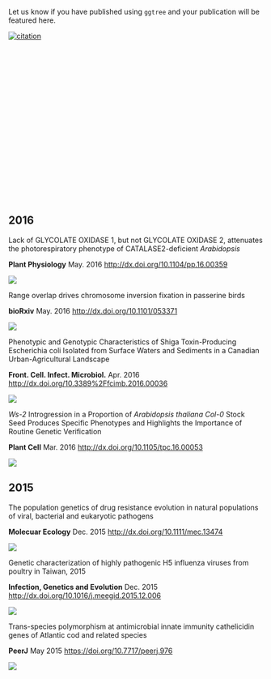 <!-- AddToAny BEGIN -->
<div class="a2a_kit a2a_kit_size_32 a2a_default_style">
<a class="a2a_dd" href="//www.addtoany.com/share"></a>
<a class="a2a_button_facebook"></a>
<a class="a2a_button_twitter"></a>
<a class="a2a_button_google_plus"></a>
<a class="a2a_button_pinterest"></a>
<a class="a2a_button_reddit"></a>
<a class="a2a_button_sina_weibo"></a>
<a class="a2a_button_wechat"></a>
<a class="a2a_button_douban"></a>
</div>
<script async src="//static.addtoany.com/menu/page.js"></script>
<!-- AddToAny END -->

<link rel="stylesheet" href="https://guangchuangyu.github.io/css/font-awesome.min.css">


Let us know if you have published using `ggtree` and your publication will be featured here.

[![citation](https://img.shields.io/badge/cited%20by-1-blue.svg?style=flat)](https://scholar.google.com.hk/scholar?oi=bibs&hl=en&cites=7268358477862164627)

<link rel='stylesheet' href=https://guangchuangyu.github.io/resume/css/morris.css>
<script src='https://guangchuangyu.github.io/resume/css/jquery.min.js' type='text/javascript'></script>
<script src='https://guangchuangyu.github.io/resume/css/raphael-min.js' type='text/javascript'></script>
<script src='https://guangchuangyu.github.io/resume/css/morris-0.4.2.min.js' type='text/javascript'></script>


<style>
  .rChart {
    display: block;
    margin-left: auto; 
    margin-right: auto;
    width: 800px;
    height: 300px;
  }  
  </style>

<div id = 'chart150268e55865' class = 'rChart morris'></div>
<script type='text/javascript'>
    var chartParams = {
 "element": "chart150268e55865",
"width":            800,
"height":            400,
"xkey": "year",
"ykeys": [
 "cites" 
],
"data": [
 {
 "year": 2016,
"cites":              1,
"pubid": "HtEfBTGE9r8C" 
} 
],
"id": "chart150268e55865",
"labels": "cites" 
},
      chartType = "Bar"
    new Morris[chartType](chartParams)
</script>


## <i class="fa fa-calendar"></i> 2016

Lack of GLYCOLATE OXIDASE 1, but not GLYCOLATE OXIDASE 2, attenuates the photorespiratory phenotype of CATALASE2-deficient *Arabidopsis*

**Plant Physiology** May. 2016 <http:/​/​dx.​doi.​org/​10.​1104/​pp.​16.​00359>

![](https://guangchuangyu.github.io/featured_img/ggtree/2016_PlantPhysiology.png)

Range overlap drives chromosome inversion fixation in passerine birds

**bioRxiv** May. 2016 <http://dx.doi.org/10.1101/053371>

![](https://guangchuangyu.github.io/featured_img/ggtree/passerine_birds.png)

Phenotypic and Genotypic Characteristics of Shiga Toxin-Producing Escherichia coli Isolated from Surface Waters and Sediments in a Canadian Urban-Agricultural Landscape

**Front. Cell. Infect. Microbiol.** Apr. 2016 <http://dx.doi.org/10.3389%2Ffcimb.2016.00036>

![](https://guangchuangyu.github.io/featured_img/ggtree/2016_fcimb-06-00036-g003.jpg)

*Ws-2* Introgression in a Proportion of *Arabidopsis thaliana Col-0* Stock Seed Produces Specific Phenotypes and Highlights the Importance of Routine Genetic Verification

**Plant Cell** Mar. 2016 <http://dx.doi.org/10.1105/tpc.16.00053>

![](https://guangchuangyu.github.io/featured_img/ggtree/plantcell_2016.png)

## <i class="fa fa-calendar"></i> 2015

The population genetics of drug resistance evolution in natural populations of viral, bacterial and eukaryotic pathogens

**Molecuar Ecology** Dec. 2015 <http://dx.doi.org/10.1111/mec.13474>

![](https://guangchuangyu.github.io/featured_img/ggtree/2015_ME_image_n_mec13474-fig-0003.png)

Genetic characterization of highly pathogenic H5 influenza viruses from poultry in Taiwan, 2015

**Infection, Genetics and Evolution** Dec. 2015 <http://dx.doi.org/10.1016/j.meegid.2015.12.006>

![](https://guangchuangyu.github.io/featured_img/ggtree/2015_peiyu_1-s2.0-S1567134815300721-gr1.jpg)

Trans-species polymorphism at antimicrobial innate immunity cathelicidin genes of Atlantic cod and related species

**PeerJ** May 2015 <https://doi.org/10.7717/peerj.976>

![](https://guangchuangyu.github.io/featured_img/ggtree/2015_peerJ_fig-9-2x.jpg)

